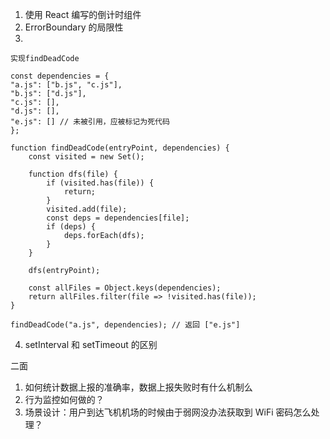 1. 使用 React 编写的倒计时组件
2. ErrorBoundary 的局限性
3. 
```
实现findDeadCode

const dependencies = {  
"a.js": ["b.js", "c.js"],  
"b.js": ["d.js"],  
"c.js": [],  
"d.js": [],  
"e.js": [] // 未被引用，应被标记为死代码  
}; 

function findDeadCode(entryPoint, dependencies) {
    const visited = new Set();

    function dfs(file) {
        if (visited.has(file)) {
            return;
        }
        visited.add(file);
        const deps = dependencies[file];
        if (deps) {
            deps.forEach(dfs);
        }
    }

    dfs(entryPoint);

    const allFiles = Object.keys(dependencies);
    return allFiles.filter(file => !visited.has(file));
}

findDeadCode("a.js", dependencies); // 返回 ["e.js"] 
```
4. setInterval 和 setTimeout 的区别

二面
1. 如何统计数据上报的准确率，数据上报失败时有什么机制么
2. 行为监控如何做的？
3. 场景设计：用户到达飞机机场的时候由于弱网没办法获取到 WiFi 密码怎么处理？
